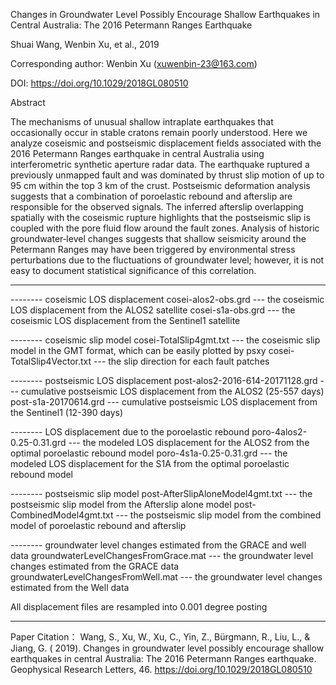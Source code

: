 Changes in Groundwater Level Possibly Encourage Shallow Earthquakes in Central Australia: The 2016 Petermann Ranges Earthquake

Shuai Wang, Wenbin Xu, et al., 2019

Corresponding author: Wenbin Xu (xuwenbin-23@163.com)

DOI: https://doi.org/10.1029/2018GL080510

Abstract

The mechanisms of unusual shallow intraplate earthquakes that occasionally occur in stable cratons remain poorly understood. Here we analyze coseismic and postseismic displacement fields associated with the 2016 Petermann Ranges earthquake in central Australia using interferometric synthetic aperture radar data. The earthquake ruptured a previously unmapped fault and was dominated by thrust slip motion of up to 95 cm within the top 3 km of the crust. Postseismic deformation analysis suggests that a combination of poroelastic rebound and afterslip are responsible for the observed signals. The inferred afterslip overlapping spatially with the coseismic rupture highlights that the postseismic slip is coupled with the pore fluid flow around the fault zones. Analysis of historic groundwater‐level changes suggests that shallow seismicity around the Petermann Ranges may have been triggered by environmental stress perturbations due to the fluctuations of groundwater level; however, it is not easy to document statistical significance of this correlation.

------------------
-------- coseismic LOS displacement
cosei-alos2-obs.grd --- the coseismic LOS displacement from the ALOS2 satellite
cosei-s1a-obs.grd --- the coseismic LOS displacement from the Sentinel1 satellite

-------- coseismic slip model
cosei-TotalSlip4gmt.txt --- the coseismic slip model in the GMT format, which can be easily plotted by psxy
cosei-TotalSlip4Vector.txt --- the slip direction for each fault patches

-------- postseismic LOS displacement
post-alos2-2016-614-20171128.grd --- cumulative postseismic LOS displacement from the ALOS2 (25-557 days)
post-s1a-20170614.grd --- cumulative postseismic LOS displacement from the Sentinel1 (12-390 days)

-------- LOS displacement due to the poroelastic rebound
poro-4alos2-0.25-0.31.grd --- the modeled LOS displacement for the ALOS2 from the optimal poroelastic rebound model
poro-4s1a-0.25-0.31.grd --- the modeled LOS displacement for the S1A from the optimal poroelastic rebound model

-------- postseismic slip model
post-AfterSlipAloneModel4gmt.txt --- the postseismic slip model from the Afterslip alone model
post-CombinedModel4gmt.txt --- the postseismic slip model from the combined model of poroelastic rebound and afterslip 

-------- groundwater level changes estimated from the GRACE and well data
groundwaterLevelChangesFromGrace.mat --- the groundwater level changes estimated from the GRACE data
groundwaterLevelChangesFromWell.mat --- the groundwater level changes estimated from the Well data

All displacement files are resampled into 0.001 degree posting

------------------

Paper Citation： 
Wang, S., Xu, W., Xu, C., Yin, Z., Bürgmann, R., Liu, L., & Jiang, G. ( 2019). Changes in groundwater level possibly encourage shallow earthquakes in central Australia: The 2016 Petermann Ranges earthquake. Geophysical Research Letters, 46. https://doi.org/10.1029/2018GL080510
